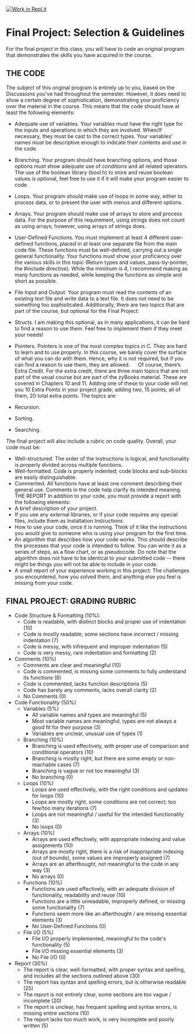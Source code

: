 [![Work in Repl.it](https://classroom.github.com/assets/work-in-replit-14baed9a392b3a25080506f3b7b6d57f295ec2978f6f33ec97e36a161684cbe9.svg)](https://classroom.github.com/online_ide?assignment_repo_id=3677767&assignment_repo_type=AssignmentRepo)
# Final Project: Selection & Guidelines

For the final project in this class, you will have to code an original program that demonstrates the skills you have acquired in the course.

## THE CODE

The subject of this original program is entirely up to you, based on the Discussions you've had throughout the semester. However, it does need to show a certain degree of sophistication, demonstrating your proficiency over the material in the course. This means that the code should have at least the following elements:

* Adequate use of variables. Your variables must have the right type for the inputs and operations in which they are involved. When/If necessary, they must be cast to the correct types. Your variables' names must be descriptive enough to indicate their contents and use in the code.
* Branching. Your program should have branching options, and those options must show adequate use of conditions and all related operators. The use of the boolean library (bool.h) to store and reuse boolean values is optional, feel free to use it if it will make your program easier to code.
* Loops. Your program should make use of loops in some way, either to process data, or to present the user with menus and different options.
* Arrays. Your program should make use of arrays to store and process data. For the purpose of this requirement, using strings does not count as using arrays; however, using arrays of strings does.
* User-Defined Functions. You must implement at least 4 different user-defined functions, placed in at least one separate file from the main code file. These functions must be well-defined, carrying out a single general functionality. Your functions must show your proficiency over the various skills in this topic (Return types and values, pass-by-pointer, the #include directive). While the minimum is 4, I recommend making as many functions as needed, while keeping the functions as simple and short as possible.
* File Input and Output. Your program must read the contents of an existing text file and write data to a text file. It does not need to be something too sophisticated.
Additionally, there are two topics that are part of the course, but optional for the Final Project:
* Structs. I am making this optional, as in many applications, it can be hard to find a reason to use them. Feel free to implement them if they meet your needs!
* Pointers. Pointers is one of the most complex topics in C. They are hard to learn and to use properly. In this course, we barely cover the surface of what you can do with them. Hence, why it is not required, but if you can find a reason to use them, they are allowed.
 
Of course, there’s Extra Credit. For the extra credit, there are three main topics that are not part of the usual course but are part of the zyBooks material. These are covered in Chapters 10 and 11. Adding one of these to your code will net you 10 Extra Points in your project grade; adding two, 15 points; all of them, 20 total extra points. The topics are:

* Recursion.
* Sorting.
* Searching.

The final project will also include a rubric on code quality. Overall, your code must be:

* Well-structured. The order of the instructions is logical, and functionality is properly divided across multiple functions.
* Well-formatted. Code is properly indented; code blocks and sub-blocks are easily distinguishable.
* Commented. All functions have at least one comment describing their general use. Comments in the code help clarify its intended meaning.
THE REPORT
In addition to your code, you must provide a report with the following elements:
* A brief description of your project.
* If you use any external libraries, or if your code requires any special files, include them as Installation Instructions.
* How to use your code, once it is running. Think of it like the instructions you would give to someone who is using your program for the first time.
* An algorithm that describes how your code works. This should describe the processes that your code is intended to follow. You can write it as a series of steps, as a flow chart, or as pseudocode. Do note that the algorithm does not have to be identical to your submitted code -- there might be things you will not be able to include in your code.
* A small report of your experience working in this project: The challenges you encountered, how you solved them, and anything else you feel is missing from your code.
 
## FINAL PROJECT: GRADING RUBRIC

* Code Structure & Formatting (10%):
	* Code is readable, with distinct blocks and proper use of indentation (10)
	* Code is mostly readable; some sections have incorrect / missing indentation (7)
	* Code is messy, with infrequent and improper indentation (5)
	* Code is very messy, rare indentation and formatting (2)
* Comments (10%)
	* Comments are clear and meaningful (10)
	* Code is commented, is missing some comments to fully understand its functions (8)
	* Code is commented, lacks function descriptions (5)
	* Code has barely any comments, lacks overall clarity (2)
	* No Comments (0)
* Code Functionality (50%)
	* Variables (5%)
		* All variable names and types are meaningful (5)
		* Most variable names are meaningful, types are not always a good fit for their purpose (3)
		* Variables are unclear, unusual use of types (1)
	* Branching (10%)
		* Branching is used effectively, with proper use of comparison and conditional operators (10)
		* Branching is mostly right, but there are some empty or non-reachable cases (7)
		* Branching is vague or not too meaningful (3)
		* No branching (0)
	* Loops (10%)
		* Loops are used effectively, with the right conditions and updates for loops (10)
		* Loops are mostly right, some conditions are not correct; too few/too many iterations (7)
		* Loops are not meaningful / useful for the intended functionality (3)
		* No loops (0)
	* Arrays (10%)
		* Arrays are used effectively, with appropriate indexing and value assignments (10)
		* Arrays are mostly right, there is a risk of inappropriate indexing (out of bounds), some values are improperly assigned (7)
		* Arrays are an afterthought, not meaningful to the code in any way (3)
		* No arrays (0)
	* Functions (10%)
		* Functions are used effectively, with an adequate division of functionality, readability and reuse (10)
		* Functions are a little unreadable, improperly defined, or missing some functionality (7)
		* Functions seem more like an afterthought / are missing essential elements (3)
		* No User-Defined Functions (0)
	* File I/O (5%)
		* File I/O properly implemented, meaningful to the code's functionality (5)
		* File I/O missing essential elements (3)
		* No File I/O (0)
* Report (30%)
	* The report is clear, well-formatted, with proper syntax and spelling, and includes all the sections outlined above (30)
	* The report has syntax and spelling errors, but is otherwise readable (25)
	* The report is not entirely clear, some sections are too vague / incomplete (20)
	* The report is unclear, has frequent spelling and syntax errors, is missing entire sections (10)
	* The report lacks too much work, is very incomplete and poorly written (5)
